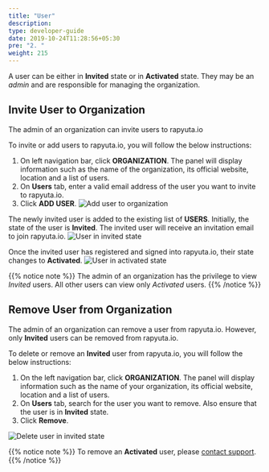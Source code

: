 ```yaml
---
title: "User"
description:
type: developer-guide
date: 2019-10-24T11:28:56+05:30
pre: "2. "
weight: 215
---
```

A user can be either in **Invited** state or in **Activated** state. They may be an *admin* and are responsible for managing the organization.

## Invite User to Organization
The admin of an organization can invite users to rapyuta.io

To invite or add users to rapyuta.io, you will follow the below
instructions:

1. On left navigation bar, click **ORGANIZATION**. The panel will display
   information such as the name of the organization, its official website,
   location and a list of users.
2. On **Users** tab, enter a valid email address of the user you want to
   invite to rapyuta.io.
3. Click **ADD USER**.
   ![Add user to organization](/images/getting-started/organization/add-usr-org.png?classes=border,shadow&width=50pc)

The newly invited user is added to the existing list of **USERS**. Initially,
the state of the user is **Invited**. The invited user will receive an invitation email to join rapyuta.io.
![User in invited state](/images/getting-started/organization/user-is-invited.png?classes=border,shadow&width=50pc)

Once the invited user has registered and signed into rapyuta.io, their state
changes to **Activated**.
![User in activated state](/images/getting-started/organization/invited-user-signs-in.png?classes=border,shadow&width=50pc)

{{% notice note %}}
The admin of an organization has the privilege to view *Invited* users. All other users can view only *Activated*
users.
{{% /notice %}}

## Remove User from Organization
The admin of an organization can remove a user from rapyuta.io.
However, only **Invited** users can be removed from rapyuta.io.

To delete or remove an **Invited** user from rapyuta.io,
you will follow the below instructions:

1. On the left navigation bar, click **ORGANIZATION**. The panel will display information
   such as the name of your organization, its official website, location and a list of users.
2. On **Users** tab, search for the user you want to remove.
   Also ensure that the user is in **Invited** state.
3. Click **Remove**.

![Delete user in invited state](/images/getting-started/organization/delete-invited-usr.png?classes=border,shadow&width=50pc)

{{% notice note %}}
To remove an **Activated** user, please <a href="#" onclick="javascript:FreshWidget.show();">contact support</a>.
{{% /notice %}}